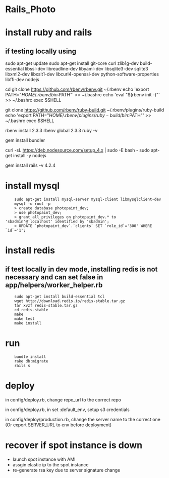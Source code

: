 # Rails_Photo

# install ruby and rails
## if testing locally using 
sudo apt-get update
sudo apt-get install git-core curl zlib1g-dev build-essential libssl-dev libreadline-dev libyaml-dev libsqlite3-dev sqlite3 libxml2-dev libxslt1-dev libcurl4-openssl-dev python-software-properties libffi-dev nodejs

cd
git clone https://github.com/rbenv/rbenv.git ~/.rbenv
echo 'export PATH="$HOME/.rbenv/bin:$PATH"' >> ~/.bashrc
echo 'eval "$(rbenv init -)"' >> ~/.bashrc
exec $SHELL

git clone https://github.com/rbenv/ruby-build.git ~/.rbenv/plugins/ruby-build
echo 'export PATH="$HOME/.rbenv/plugins/ruby-build/bin:$PATH"' >> ~/.bashrc
exec $SHELL

rbenv install 2.3.3
rbenv global 2.3.3
ruby -v

gem install bundler

curl -sL https://deb.nodesource.com/setup_4.x | sudo -E bash -
sudo apt-get install -y nodejs

gem install rails -v 4.2.4

# install mysql
```
	sudo apt-get install mysql-server mysql-client libmysqlclient-dev
	mysql -u root -p
	> create database photopaint_dev;
	> use photopaint_dev;
	> grant all privileges on photopaint_dev.* to 'sbadmin'@'localhost' identified by 'sbadmin';
	> UPDATE `photopaint_dev`.`clients` SET `role_id`='300' WHERE `id`='1';
```

# install redis
## if test locally in dev mode, installing redis is not necessary and can set false in app/helpers/worker_helper.rb

```
	sudo apt-get install build-essential tcl
	wget http://download.redis.io/redis-stable.tar.gz
	tar xvzf redis-stable.tar.gz
	cd redis-stable
	make
	make test
	make install
```

# run

```
	bundle install
	rake db:migrate
	rails s
```

# deploy
in config/deploy.rb, change repo_url to the correct repo

in config/deploy.rb, in set :default_env, setup s3 credentials

in config/deploy/production.rb, change the server name to the correct one (Or export SERVER_URL to env before deployment)

# recover if spot instance is down
* launch spot instance with AMI
* assgin elastic ip to the spot instance
* re-generate rsa key due to server signature change
